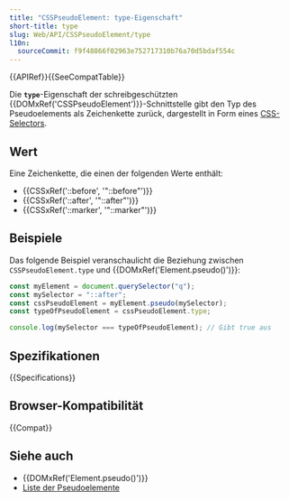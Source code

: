```yaml
---
title: "CSSPseudoElement: type-Eigenschaft"
short-title: type
slug: Web/API/CSSPseudoElement/type
l10n:
  sourceCommit: f9f48866f02963e752717310b76a70d5bdaf554c
---
```


{{APIRef}}{{SeeCompatTable}}

Die **`type`**-Eigenschaft der schreibgeschützten
{{DOMxRef('CSSPseudoElement')}}-Schnittstelle gibt den Typ des Pseudoelements als
Zeichenkette zurück, dargestellt in Form eines [CSS-Selectors](/de/docs/Web/CSS/CSS_pseudo-elements#selectors).

## Wert

Eine Zeichenkette, die einen der folgenden Werte enthält:

- {{CSSxRef('::before', '"::before"')}}
- {{CSSxRef('::after', '"::after"')}}
- {{CSSxRef('::marker', '"::marker"')}}

## Beispiele

Das folgende Beispiel veranschaulicht die Beziehung zwischen
`CSSPseudoElement.type` und {{DOMxRef('Element.pseudo()')}}:

```js
const myElement = document.querySelector("q");
const mySelector = "::after";
const cssPseudoElement = myElement.pseudo(mySelector);
const typeOfPseudoElement = cssPseudoElement.type;

console.log(mySelector === typeOfPseudoElement); // Gibt true aus
```

## Spezifikationen

{{Specifications}}

## Browser-Kompatibilität

{{Compat}}

## Siehe auch

- {{DOMxRef('Element.pseudo()')}}
- [Liste der Pseudoelemente](/de/docs/Web/CSS/Pseudo-elements#list_of_pseudo-elements)
